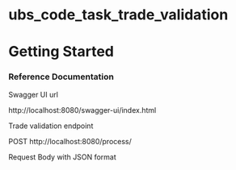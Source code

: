 # ubs_code_task_trade_validation

# Getting Started

### Reference Documentation
Swagger UI url

http://localhost:8080/swagger-ui/index.html


Trade validation endpoint

POST http://localhost:8080/process/

Request Body with JSON format
